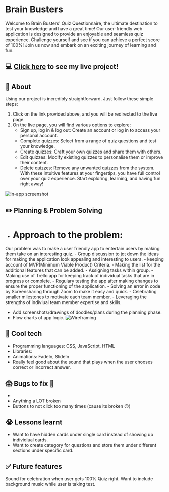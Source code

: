 # Brain Busters
Welcome to Brain Busters' Quiz Questionnaire, the ultimate destination to test your knowledge and have a great time! Our user-friendly web application is designed to provide an enjoyable and seamless quiz experience. Challenge yourself and see if you can achieve a perfect score of 100%! Join us now and embark on an exciting journey of learning and fun.

## :computer: [Click here](https://quiz-app-zshl.onrender.com/) to see my live project!

## :page_facing_up: About
Using our project is incredibly straightforward. Just follow these simple steps:
1. Click on the link provided above, and you will be redirected to the live page.
2. On the live page, you will find various options to explore:
    - Sign up, log in & log out: Create an account or log in to access your personal account.
    - Complete quizzes: Select from a range of quiz questions and test your knowledge.
    - Create quizzes: Craft your own quizzes and share them with others.
    - Edit quizzes: Modify existing quizzes to personalise them or improve their content.
    - Delete quizzes: Remove any unwanted quizzes from the system.
With these intuitive features at your fingertips, you have full control over your quiz experience. Start exploring, learning, and having fun right away!

![in-app screenshot](client/images/Screenshot%202023-06-05%20at%2011.51.39%20am.png)

## :pencil2: Planning & Problem Solving

- # Approach to the problem:
 Our problem was to make a user friendly app to entertain users by making them take on an interesting quiz.
	- Group discussion to jot down the ideas for making the application look appealing and interesting to users.
	- keeping account of MVP(Minimum Viable Product) Criteria.
	- Making the list for the additional features that can be added.
	- Assigning tasks within group.
	- Making use of Trello app for keeping track of individual tasks that are in progress or complete.
	- Regulary testing the app after making changes to ensure the proper functioning of the application.
	- Solving an error in code by Screensharing through Zoom to make it easy and quick.
	- Celebrating smaller milestones to motivate each team member.
	- Leveraging the strengths of indiviual team member expertise and skills.



- Add screenshots/drawings of doodles/plans during the planning phase.
- Flow charts of app logic.
![Wireframing](client/images/Screenshot%202023-06-05%20at%2012.24.49%20pm.png)

## :rocket: Cool tech
- Programming languages: CSS, JavaScript, HTML
- Libraries: 
- Animations: FadeIn, SlideIn
- Really feel good about the sound that plays when the user chooses correct or incorrect answer.

## :scream: Bugs to fix :poop:
- 
- Anything a LOT broken
- Buttons to not click too many times (cause its broken :unamused:)

## :sob: Lessons learnt
- Want to have hidden cards under single card instead of showing up individiual cards.
- Want to create category for questions and store them under different sections under specific card.


## :white_check_mark: Future features
Sound for celebration when user gets 100%  Quiz right.
Want to include background music while user is taking test.